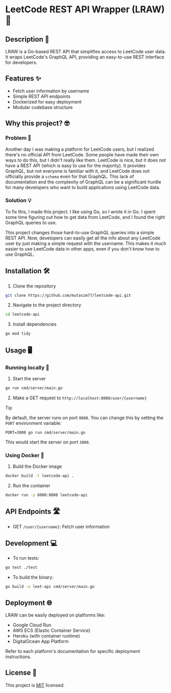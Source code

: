 # LeetCode REST API Wrapper (LRAW) 🚀

## Description 📝
LRAW is a Go-based REST API that simplifies access to LeetCode user data. It wraps LeetCode's GraphQL API, providing an easy-to-use REST interface for developers.

## Features ✨
- Fetch user information by username
- Simple REST API endpoints
- Dockerized for easy deployment
- Modular codebase structure

## Why this project? 🤓

### Problem 🤔
Another day I was making a platform for LeetCode users, but I realized there's no official API from LeetCode. Some people have made their own ways to do this, but I didn't really like them. LeetCode is nice, but it does not have a REST API (which is easy to use for the majority). It provides GraphQL, but not everyone is familiar with it, and LeetCode does not officially provide a `schema` even for that GraphQL. This lack of documentation and the complexity of GraphQL can be a significant hurdle for many developers who want to build applications using LeetCode data.

### Solution 💡
To fix this, I made this project. I like using Go, so I wrote it in Go. I spent some time figuring out how to get data from LeetCode, and I found the right GraphQL queries to use.

This project changes those hard-to-use GraphQL queries into a simple REST API. Now, developers can easily get all the info about any LeetCode user by just making a simple request with the username. This makes it much easier to use LeetCode data in other apps, even if you don't know how to use GraphQL.

## Installation 🛠️
1. Clone the repository
```bash
git clone https://github.com/mutasim77/leetcode-api.git
```
2. Navigate to the project directory
```bash
cd leetcode-api
```
3. Install dependencies
```bash
go mod tidy
```

## Usage 🖥️

### Running locally 🐌
1. Start the server
```bash
go run cmd/server/main.go
```
2. Make a GET request to `http://localhost:8080/user/{username}`

> [!TIP]
> By default, the server runs on port `8080`. You can change this by setting the `PORT` environment variable:
> 
> `PORT=3000 go run cmd/server/main.go`
> 
> This would start the server on port `3000`.

### Using Docker 🐳
1. Build the Docker image
```bash
docker build -t leetcode-api .
```
2. Run the container
```bash
docker run -p 8080:8080 leetcode-api
```

## API Endpoints 🛣️
- GET `/user/{username}`: Fetch user information

## Development 💻
- To run tests:
```bash
go test ./test
```
- To build the binary:
```bash
go build -o leet-api cmd/server/main.go
```

## Deployment 🌐
LRAW can be easily deployed on platforms like:
- Google Cloud Run
- AWS ECS (Elastic Container Service)
- Heroku (with container runtime)
- DigitalOcean App Platform

Refer to each platform's documentation for specific deployment instructions.

## License 📄
This project is [MIT](./LICENCE) licensed.
